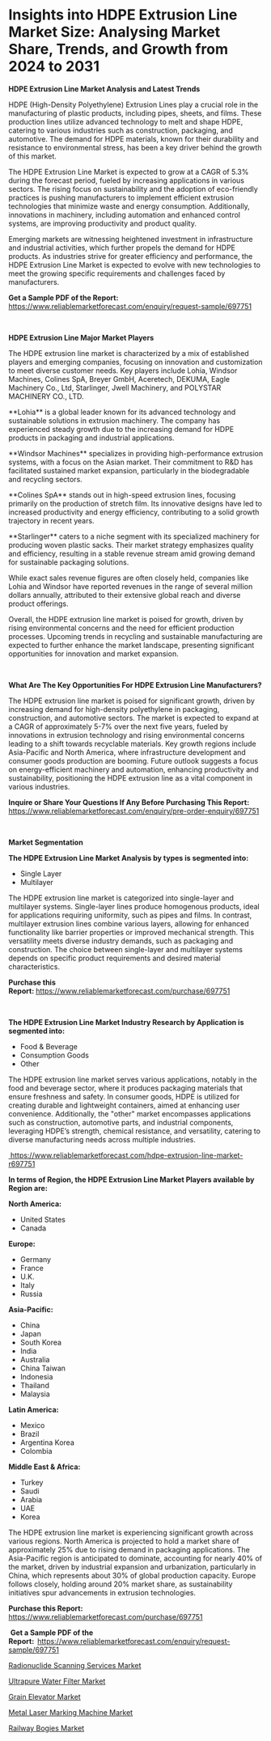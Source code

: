 <p><h1>Insights into HDPE Extrusion Line Market Size: Analysing Market Share, Trends, and Growth from 2024 to 2031</h1></p><p><strong>HDPE Extrusion Line Market Analysis and Latest Trends</strong></p>
<p><p>HDPE (High-Density Polyethylene) Extrusion Lines play a crucial role in the manufacturing of plastic products, including pipes, sheets, and films. These production lines utilize advanced technology to melt and shape HDPE, catering to various industries such as construction, packaging, and automotive. The demand for HDPE materials, known for their durability and resistance to environmental stress, has been a key driver behind the growth of this market.</p><p>The HDPE Extrusion Line Market is expected to grow at a CAGR of 5.3% during the forecast period, fueled by increasing applications in various sectors. The rising focus on sustainability and the adoption of eco-friendly practices is pushing manufacturers to implement efficient extrusion technologies that minimize waste and energy consumption. Additionally, innovations in machinery, including automation and enhanced control systems, are improving productivity and product quality. </p><p>Emerging markets are witnessing heightened investment in infrastructure and industrial activities, which further propels the demand for HDPE products. As industries strive for greater efficiency and performance, the HDPE Extrusion Line Market is expected to evolve with new technologies to meet the growing specific requirements and challenges faced by manufacturers.</p></p>
<p><strong>Get a Sample PDF of the Report:&nbsp;</strong> <a href="https://www.reliablemarketforecast.com/enquiry/request-sample/697751?utm_campaign=1768&utm_medium=2&utm_source=Github&utm_content=ia&utm_term=18102024&utm_id=hdpe-extrusion-line">https://www.reliablemarketforecast.com/enquiry/request-sample/697751</a></p>
<p>&nbsp;</p>
<p><strong>HDPE Extrusion Line Major Market Players</strong></p>
<p><p>The HDPE extrusion line market is characterized by a mix of established players and emerging companies, focusing on innovation and customization to meet diverse customer needs. Key players include Lohia, Windsor Machines, Colines SpA, Breyer GmbH, Aceretech, DEKUMA, Eagle Machinery Co., Ltd, Starlinger, Jwell Machinery, and POLYSTAR MACHINERY CO., LTD.</p><p>**Lohia** is a global leader known for its advanced technology and sustainable solutions in extrusion machinery. The company has experienced steady growth due to the increasing demand for HDPE products in packaging and industrial applications. </p><p>**Windsor Machines** specializes in providing high-performance extrusion systems, with a focus on the Asian market. Their commitment to R&D has facilitated sustained market expansion, particularly in the biodegradable and recycling sectors.</p><p>**Colines SpA** stands out in high-speed extrusion lines, focusing primarily on the production of stretch film. Its innovative designs have led to increased productivity and energy efficiency, contributing to a solid growth trajectory in recent years.</p><p>**Starlinger** caters to a niche segment with its specialized machinery for producing woven plastic sacks. Their market strategy emphasizes quality and efficiency, resulting in a stable revenue stream amid growing demand for sustainable packaging solutions.</p><p>While exact sales revenue figures are often closely held, companies like Lohia and Windsor have reported revenues in the range of several million dollars annually, attributed to their extensive global reach and diverse product offerings.</p><p>Overall, the HDPE extrusion line market is poised for growth, driven by rising environmental concerns and the need for efficient production processes. Upcoming trends in recycling and sustainable manufacturing are expected to further enhance the market landscape, presenting significant opportunities for innovation and market expansion.</p></p>
<p>&nbsp;</p>
<p><strong>What Are The Key Opportunities For HDPE Extrusion Line Manufacturers?</strong></p>
<p><p>The HDPE extrusion line market is poised for significant growth, driven by increasing demand for high-density polyethylene in packaging, construction, and automotive sectors. The market is expected to expand at a CAGR of approximately 5-7% over the next five years, fueled by innovations in extrusion technology and rising environmental concerns leading to a shift towards recyclable materials. Key growth regions include Asia-Pacific and North America, where infrastructure development and consumer goods production are booming. Future outlook suggests a focus on energy-efficient machinery and automation, enhancing productivity and sustainability, positioning the HDPE extrusion line as a vital component in various industries.</p></p>
<p><strong>Inquire or Share Your Questions If Any Before Purchasing This Report:</strong> <a href="https://www.reliablemarketforecast.com/enquiry/pre-order-enquiry/697751?utm_campaign=1768&utm_medium=2&utm_source=Github&utm_content=ia&utm_term=18102024&utm_id=hdpe-extrusion-line">https://www.reliablemarketforecast.com/enquiry/pre-order-enquiry/697751</a></p>
<p>&nbsp;</p>
<p><strong>Market Segmentation</strong></p>
<p><strong>The HDPE Extrusion Line Market Analysis by types is segmented into:</strong></p>
<p><ul><li>Single Layer</li><li>Multilayer</li></ul></p>
<p><p>The HDPE extrusion line market is categorized into single-layer and multilayer systems. Single-layer lines produce homogenous products, ideal for applications requiring uniformity, such as pipes and films. In contrast, multilayer extrusion lines combine various layers, allowing for enhanced functionality like barrier properties or improved mechanical strength. This versatility meets diverse industry demands, such as packaging and construction. The choice between single-layer and multilayer systems depends on specific product requirements and desired material characteristics.</p></p>
<p><strong>Purchase this Report:&nbsp;</strong><a href="https://www.reliablemarketforecast.com/purchase/697751?utm_campaign=1768&utm_medium=2&utm_source=Github&utm_content=ia&utm_term=18102024&utm_id=hdpe-extrusion-line">https://www.reliablemarketforecast.com/purchase/697751</a></p>
<p>&nbsp;</p>
<p><strong>The HDPE Extrusion Line Market Industry Research by Application is segmented into:</strong></p>
<p><ul><li>Food & Beverage</li><li>Consumption Goods</li><li>Other</li></ul></p>
<p><p>The HDPE extrusion line market serves various applications, notably in the food and beverage sector, where it produces packaging materials that ensure freshness and safety. In consumer goods, HDPE is utilized for creating durable and lightweight containers, aimed at enhancing user convenience. Additionally, the "other" market encompasses applications such as construction, automotive parts, and industrial components, leveraging HDPE’s strength, chemical resistance, and versatility, catering to diverse manufacturing needs across multiple industries.</p></p>
<p><a href="https://www.reliablemarketforecast.com/hdpe-extrusion-line-market-r697751?utm_campaign=1768&utm_medium=2&utm_source=Github&utm_content=ia&utm_term=18102024&utm_id=hdpe-extrusion-line">&nbsp;https://www.reliablemarketforecast.com/hdpe-extrusion-line-market-r697751</a></p>
<p><strong>In terms of Region, the HDPE Extrusion Line Market Players available by Region are:</strong></p>
<p>
    <p> <strong> North America: </strong>
        <ul>
            <li>United States</li>
            <li>Canada</li>
        </ul>
        </p> 
    <p> <strong> Europe: </strong>
        <ul>
            <li>Germany</li>
            <li>France</li>
            <li>U.K.</li>
            <li>Italy</li>
            <li>Russia</li>
        </ul>
        </p> 
    <p> <strong> Asia-Pacific: </strong>
        <ul>
            <li>China</li>
            <li>Japan</li>
            <li>South Korea</li>
            <li>India</li>
            <li>Australia</li>
            <li>China Taiwan</li>
            <li>Indonesia</li>
            <li>Thailand</li>
            <li>Malaysia</li>
        </ul>
        </p> 
    <p> <strong> Latin America: </strong>
        <ul>
            <li>Mexico</li>
            <li>Brazil</li>
            <li>Argentina Korea</li>
            <li>Colombia</li>
        </ul>
        </p> 
    <p> <strong> Middle East & Africa: </strong>
        <ul>
            <li>Turkey</li>
            <li>Saudi</li>
            <li>Arabia</li>
            <li>UAE</li>
            <li>Korea</li>
        </ul>
    </p>
    </p>
<p><p>The HDPE extrusion line market is experiencing significant growth across various regions. North America is projected to hold a market share of approximately 25% due to rising demand in packaging applications. The Asia-Pacific region is anticipated to dominate, accounting for nearly 40% of the market, driven by industrial expansion and urbanization, particularly in China, which represents about 30% of global production capacity. Europe follows closely, holding around 20% market share, as sustainability initiatives spur advancements in extrusion technologies.</p></p>
<p><strong>Purchase this Report: </strong><a href="https://www.reliablemarketforecast.com/purchase/697751?utm_campaign=1768&utm_medium=2&utm_source=Github&utm_content=ia&utm_term=18102024&utm_id=hdpe-extrusion-line">https://www.reliablemarketforecast.com/purchase/697751</a></p>
<p>&nbsp;<strong>Get a Sample PDF of the Report:&nbsp;&nbsp;</strong><a href="https://www.reliablemarketforecast.com/enquiry/request-sample/697751?utm_campaign=1768&utm_medium=2&utm_source=Github&utm_content=ia&utm_term=18102024&utm_id=hdpe-extrusion-line">https://www.reliablemarketforecast.com/enquiry/request-sample/697751</a></p>
<p><strong></strong></p>
<p><p><a href="https://github.com/AdeaKodra585/Market-Research-Report-List-1/blob/main/radionuclide-scanning-services-market.md?utm_campaign=1768&utm_medium=2&utm_source=Github&utm_content=ia&utm_term=18102024&utm_id=hdpe-extrusion-line">Radionuclide Scanning Services Market</a></p><p><a href="https://www.linkedin.com/pulse/top-trends-transforming-ultrapure-water-filter-market-2024-k89nc?utm_campaign=1768&utm_medium=2&utm_source=Github&utm_content=ia&utm_term=18102024&utm_id=hdpe-extrusion-line">Ultrapure Water Filter Market</a></p><p><a href="https://www.linkedin.com/pulse/grain-elevator-market-segmentation-in-depth-analysis-seedflourothers-cf0qf?utm_campaign=1768&utm_medium=2&utm_source=Github&utm_content=ia&utm_term=18102024&utm_id=hdpe-extrusion-line">Grain Elevator Market</a></p><p><a href="https://www.linkedin.com/pulse/global-metal-laser-marking-machine-nexus-sector-confluences-regional-vsemf?utm_campaign=1768&utm_medium=2&utm_source=Github&utm_content=ia&utm_term=18102024&utm_id=hdpe-extrusion-line">Metal Laser Marking Machine Market</a></p><p><a href="https://www.linkedin.com/pulse/railway-bogies-market-size-share-growth-analysis-type-application-s0uwf?utm_campaign=1768&utm_medium=2&utm_source=Github&utm_content=ia&utm_term=18102024&utm_id=hdpe-extrusion-line">Railway Bogies Market</a></p></p>